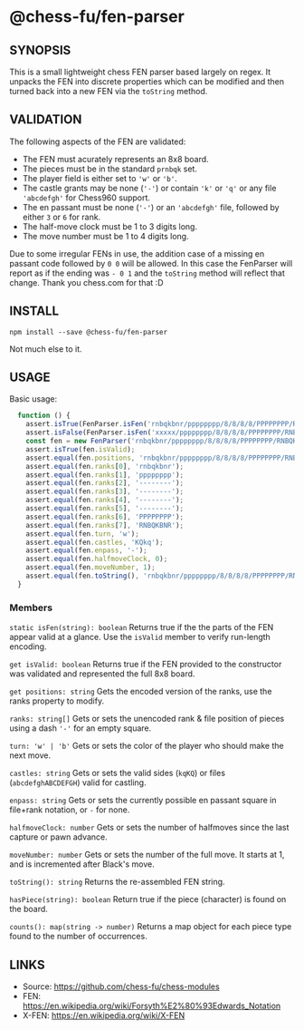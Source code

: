 # @chess-fu/fen-parser

## SYNOPSIS

This is a small lightweight chess FEN parser based largely on regex. It unpacks the FEN into discrete properties which can be modified and then turned back into a new FEN via the `toString` method.

## VALIDATION

The following aspects of the FEN are validated:

- The FEN must acurately represents an 8x8 board.
- The pieces must be in the standard `prnbqk` set.
- The player field is either set to `'w'` or `'b'`.
- The castle grants may be none (`'-'`) or contain `'k'` or `'q'` or any file `'abcdefgh'` for Chess960 support.
- The en passant must be none (`'-'`) or an `'abcdefgh'` file, followed by either `3` or `6` for rank.
- The half-move clock must be 1 to 3 digits long.
- The move number must be 1 to 4 digits long.

Due to some irregular FENs in use, the addition case of a missing en passant code followed by `0 0` will be allowed. In this case the FenParser will report as if the ending was `- 0 1` and the `toString` method will reflect that change. Thank you chess.com for that :D

## INSTALL

```
npm install --save @chess-fu/fen-parser
```
Not much else to it.

## USAGE

Basic usage:
```Javascript
  function () {
    assert.isTrue(FenParser.isFen('rnbqkbnr/pppppppp/8/8/8/8/PPPPPPPP/RNBQKBNR w KQkq - 0 1'));
    assert.isFalse(FenParser.isFen('xxxxx/pppppppp/8/8/8/8/PPPPPPPP/RNBQKBNR w KQkq - 0 1'));
    const fen = new FenParser('rnbqkbnr/pppppppp/8/8/8/8/PPPPPPPP/RNBQKBNR w KQkq - 0 1');
    assert.isTrue(fen.isValid);
    assert.equal(fen.positions, 'rnbqkbnr/pppppppp/8/8/8/8/PPPPPPPP/RNBQKBNR');
    assert.equal(fen.ranks[0], 'rnbqkbnr');
    assert.equal(fen.ranks[1], 'pppppppp');
    assert.equal(fen.ranks[2], '--------');
    assert.equal(fen.ranks[3], '--------');
    assert.equal(fen.ranks[4], '--------');
    assert.equal(fen.ranks[5], '--------');
    assert.equal(fen.ranks[6], 'PPPPPPPP');
    assert.equal(fen.ranks[7], 'RNBQKBNR');
    assert.equal(fen.turn, 'w');
    assert.equal(fen.castles, 'KQkq');
    assert.equal(fen.enpass, '-');
    assert.equal(fen.halfmoveClock, 0);
    assert.equal(fen.moveNumber, 1);
    assert.equal(fen.toString(), 'rnbqkbnr/pppppppp/8/8/8/8/PPPPPPPP/RNBQKBNR w KQkq - 0 1');
  }
```

### Members
  `static isFen(string): boolean`  Returns true if the the parts of the FEN appear valid at a glance. Use the `isValid` member to verify run-length encoding.
  
  `get isValid: boolean` Returns true if the FEN provided to the constructor was validated and represented the full 8x8 board.
  
  `get positions: string` Gets the encoded version of the ranks, use the ranks property to modify.
  
  `ranks: string[]` Gets or sets the unencoded rank & file position of pieces using a dash `'-'` for an empty square.
  
  `turn: 'w' | 'b'` Gets or sets the color of the player who should make the next move.
  
  `castles: string` Gets or sets the valid sides (`kqKQ`) or files (`abcdefghABCDEFGH`) valid for castling.
  
  `enpass: string` Gets or sets the currently possible en passant square in file+rank notation, or `-` for none.
  
  `halfmoveClock: number` Gets or sets the number of halfmoves since the last capture or pawn advance. 
  
  `moveNumber: number` Gets or sets the number of the full move. It starts at 1, and is incremented after Black's move.

  `toString(): string` Returns the re-assembled FEN string.
  
  `hasPiece(string): boolean` Return true if the piece (character) is found on the board.
  
  `counts(): map(string -> number)` Returns a map object for each piece type found to the number of occurrences.

## LINKS

- Source: https://github.com/chess-fu/chess-modules
- FEN: https://en.wikipedia.org/wiki/Forsyth%E2%80%93Edwards_Notation
- X-FEN: https://en.wikipedia.org/wiki/X-FEN
